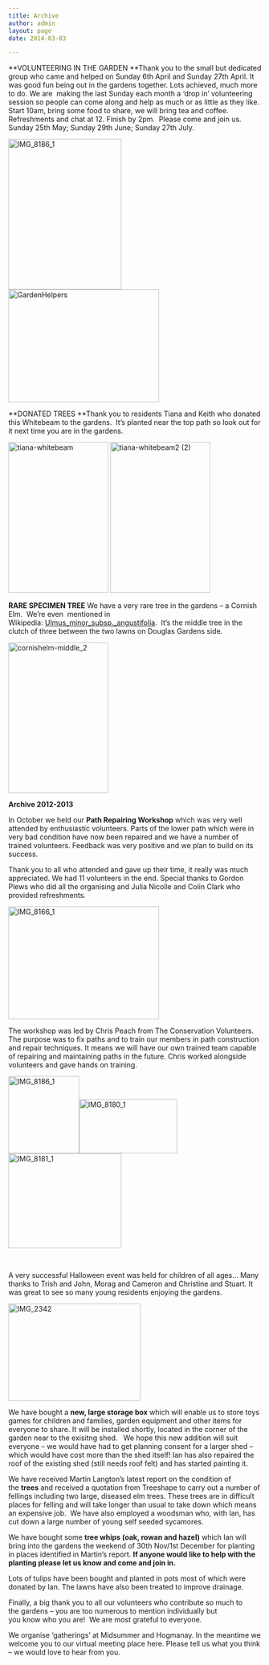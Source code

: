 ```yaml
---
title: Archive
author: admin
layout: page
date: 2014-03-03

---
```

**VOLUNTEERING IN THE GARDEN **Thank you to the small but dedicated group who came and helped on Sunday 6th April and Sunday 27th April. It was good fun being out in the gardens together. Lots achieved, much more to do. We are  making the last Sunday each month a &#8216;drop in&#8217; volunteering session so people can come along and help as much or as little as they like. Start 10am, bring some food to share, we will bring tea and coffee. Refreshments and chat at 12. Finish by 2pm.  Please come and join us. Sunday 25th May; Sunday 29th June; Sunday 27th July.

[<img class="alignnone size-medium wp-image-359" src="http://www.douglascrescentgardensassociation.org.uk/wp-content/uploads/2013/10/IMG_8186_1-225x300.jpg" alt="IMG_8186_1" width="225" height="300" srcset="http://www.douglascrescentgardensassociation.org.uk/wp-content/uploads/2013/10/IMG_8186_1-225x300.jpg 225w, http://www.douglascrescentgardensassociation.org.uk/wp-content/uploads/2013/10/IMG_8186_1.jpg 600w" sizes="(max-width: 225px) 100vw, 225px" />][1][<img class="alignnone size-medium wp-image-488" src="http://www.douglascrescentgardensassociation.org.uk/wp-content/uploads/2013/07/GardenHelpers-300x225.jpg" alt="GardenHelpers" width="300" height="225" srcset="http://www.douglascrescentgardensassociation.org.uk/wp-content/uploads/2013/07/GardenHelpers-300x225.jpg 300w, http://www.douglascrescentgardensassociation.org.uk/wp-content/uploads/2013/07/GardenHelpers-400x300.jpg 400w, http://www.douglascrescentgardensassociation.org.uk/wp-content/uploads/2013/07/GardenHelpers.jpg 800w" sizes="(max-width: 300px) 100vw, 300px" />][2]

**DONATED TREES **Thank you to residents Tiana and Keith who donated this Whitebeam to the gardens.  It&#8217;s planted near the top path so look out for it next time you are in the gardens.

[<img class="alignnone size-medium wp-image-490" src="http://www.douglascrescentgardensassociation.org.uk/wp-content/uploads/2013/07/tiana-whitebeam-199x300.jpg" alt="tiana-whitebeam" width="199" height="300" />][3] [<img class="alignnone size-medium wp-image-491" src="http://www.douglascrescentgardensassociation.org.uk/wp-content/uploads/2013/07/tiana-whitebeam2-2-199x300.jpg" alt="tiana-whitebeam2 (2)" width="199" height="300" />][4]

**RARE SPECIMEN TREE** We have a very rare tree in the gardens &#8211; a Cornish Elm.  We&#8217;re even  mentioned in Wikipedia: [Ulmus\_minor\_subsp._angustifolia][5].  It&#8217;s the middle tree in the clutch of three between the two lawns on Douglas Gardens side.

[<img class="alignnone size-medium wp-image-487" src="http://www.douglascrescentgardensassociation.org.uk/wp-content/uploads/2013/07/cornishelm-middle_2-199x300.jpg" alt="cornishelm-middle_2" width="199" height="300" />][6]

**Archive 2012-2013**

In October we held our **Path Repairing Workshop** which was very well attended by enthusiastic volunteers. Parts of the lower path which were in very bad condition have now been repaired and we have a number of trained volunteers. Feedback was very positive and we plan to build on its success.

Thank you to all who attended and gave up their time, it really was much appreciated. We had 11 volunteers in the end. Special thanks to Gordon Plews who did all the organising and Julia Nicolle and Colin Clark who provided refreshments.

[<img src="http://www.douglascrescentgardensassociation.org.uk/wp-content/uploads/2013/10/IMG_8166_1-300x225.jpg" alt="IMG_8166_1" width="300" height="225" />][7]

The workshop was led by Chris Peach from The Conservation Volunteers. The purpose was to fix paths and to train our members in path construction and repair techniques. It means we will have our own trained team capable of repairing and maintaining paths in the future. Chris worked alongside volunteers and gave hands on training.

[<img src="http://www.douglascrescentgardensassociation.org.uk/wp-content/uploads/2013/10/IMG_8186_1-225x300.jpg" alt="IMG_8186_1" width="141" height="154" />][1][<img src="http://www.douglascrescentgardensassociation.org.uk/wp-content/uploads/2013/10/IMG_8180_1-300x225.jpg" alt="IMG_8180_1" width="195" height="108" />][8][<img src="http://www.douglascrescentgardensassociation.org.uk/wp-content/uploads/2013/10/IMG_8181_1-225x300.jpg" alt="IMG_8181_1" width="225" height="189" />][9]

&nbsp;

A very successful Halloween event was held for children of all ages&#8230; Many thanks to Trish and John, Morag and Cameron and Christine and Stuart. It was great to see so many young residents enjoying the gardens.

[<img src="http://www.douglascrescentgardensassociation.org.uk/wp-content/uploads/2013/11/IMG_2342-300x200.jpg" alt="IMG_2342" width="263" height="194" />][10]

We have bought a **new, large storage box** which will enable us to store toys games for children and families, garden equipment and other items for everyone to share. It will be installed shortly, located in the corner of the garden near to the exisitng shed.   We hope this new addition will suit everyone &#8211; we would have had to get planning consent for a larger shed &#8211; which would have cost more than the shed itself! Ian has also repaired the roof of the existing shed (still needs roof felt) and has started painting it.

We have received Martin Langton&#8217;s latest report on the condition of the **trees** and received a quotation from Treeshape to carry out a number of fellings including two large, diseased elm trees. These trees are in difficult places for felling and will take longer than usual to take down which means an expensive job.  We have also employed a woodsman who, with Ian, has cut down a large number of young self seeded sycamores.

We have bought some **tree whips (oak, rowan and hazel)** which Ian will bring into the gardens the weekend of 30th Nov/1st December for planting in places identified in Martin&#8217;s report. **If anyone would like to help with the planting please let us know and come and join in.**

Lots of tulips have been bought and planted in pots most of which were donated by Ian. The lawns have also been treated to improve drainage.

Finally, a big thank you to all our volunteers who contribute so much to the gardens &#8211; you are too numerous to mention individually but you know who you are!  We are most grateful to everyone.

We organise &#8216;gatherings&#8217; at Midsummer and Hogmanay. In the meantime we welcome you to our virtual meeting place here. Please tell us what you think &#8211; we would love to hear from you.

 [1]: http://www.douglascrescentgardensassociation.org.uk/wp-content/uploads/2013/10/IMG_8186_1.jpg
 [2]: http://www.douglascrescentgardensassociation.org.uk/wp-content/uploads/2013/07/GardenHelpers.jpg
 [3]: http://www.douglascrescentgardensassociation.org.uk/wp-content/uploads/2013/07/tiana-whitebeam.jpg
 [4]: http://www.douglascrescentgardensassociation.org.uk/wp-content/uploads/2013/07/tiana-whitebeam2-2.jpg
 [5]: http://en.wikipedia.org/wiki/Ulmus_minor_subsp._angustifolia
 [6]: http://www.douglascrescentgardensassociation.org.uk/wp-content/uploads/2013/07/cornishelm-middle_2.jpg
 [7]: http://www.douglascrescentgardensassociation.org.uk/wp-content/uploads/2013/10/IMG_8166_1.jpg
 [8]: http://www.douglascrescentgardensassociation.org.uk/wp-content/uploads/2013/10/IMG_8180_1.jpg
 [9]: http://www.douglascrescentgardensassociation.org.uk/wp-content/uploads/2013/10/IMG_8181_1.jpg
 [10]: http://www.douglascrescentgardensassociation.org.uk/wp-content/uploads/2013/11/IMG_2342.jpg